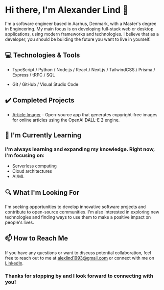 # Hi there, I'm Alexander Lind 👋

I'm a software engineer based in Aarhus, Denmark, with a Master's degree in Engineering. My main focus is on developing full-stack web or desktop applications, using modern frameworks and technologies. I believe that as a developer, you should be building the future you want to live in yourself.

## 💻 Technologies & Tools
- TypeScript / Python / Node.js / React / Next.js / TailwindCSS / Prisma / Express / tRPC / SQL

- Git / GitHub / Visual Studio Code

## :heavy_check_mark: Completed Projects

- [Article Imager](https://github.com/AlexLind/article-imager) - Open-source app that generates copyright-free images for online articles using the OpenAI DALL-E 2 engine.


## 🌱 I'm Currently Learning

### I'm always learning and expanding my knowledge. Right now, I'm focusing on:

- Serverless computing
- Cloud architectures
- AI/ML

## 🔍 What I'm Looking For
I'm seeking opportunities to develop innovative software projects and contribute to open-source communities. I'm also interested in exploring new technologies and finding ways to use them to make a positive impact on people's lives.

## 📫 How to Reach Me
If you have any questions or want to discuss potential collaboration, feel free to reach out to me at alexlind1993@gmail.com or connect with me on [LinkedIn](https://www.linkedin.com/in/alexander-s-lind/).

### Thanks for stopping by and I look forward to connecting with you!

<!--
**AlexLind/AlexLind** is a ✨ _special_ ✨ repository because its `README.md` (this file) appears on your GitHub profile.

Here are some ideas to get you started:

- 🔭 I’m currently working on ...
- 🌱 I’m currently learning ...
- 👯 I’m looking to collaborate on ...
- 🤔 I’m looking for help with ...
- 💬 Ask me about ...
- 📫 How to reach me: ...
- 😄 Pronouns: ...
- ⚡ Fun fact: ...
-->
